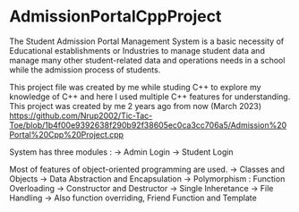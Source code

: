 # AdmissionPortalCppProject
The Student Admission Portal Management System is a basic necessity of Educational establishments or Industries to manage student data and manage many other student-related data and operations needs in a school while the admission process of students.

This project file was created by me while studing C++ to explore my knowledge of C++ and here I used multiple C++ features for understanding. This project was created by me 2 years ago from now (March 2023) https://github.com/Nrup2002/Tic-Tac-Toe/blob/1b4f00e9392638f290b92f38605ec0ca3cc706a5/Admission%20Portal%20Cpp%20Project.cpp

System has three modules :
   -> Admin   Login
   -> Student Login
   
Most of features of object-oriented programming are used.
   -> Classes and Objects
   -> Data Abstraction and Encapsulation
   -> Polymorphism : Function Overloading
   -> Constructor and Destructor 
   -> Single Inheretance
   -> File Handling
   -> Also function overriding, Friend Function and Template
